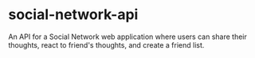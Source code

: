 # social-network-api
An API for a Social Network web application where users can share their thoughts, react to friend's thoughts, and create a friend list.
